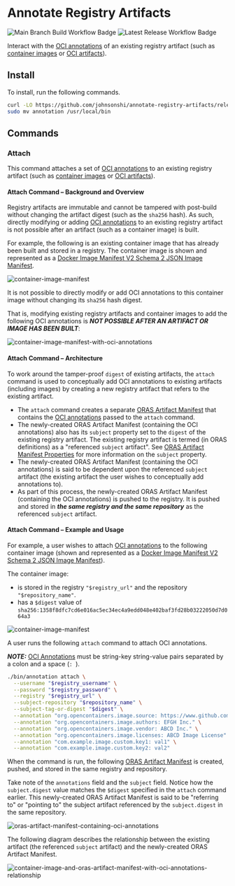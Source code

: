 # Annotate Registry Artifacts

![Main Branch Build Workflow Badge](https://github.com/johnsonshi/annotate-registry-artifacts/actions/workflows/build.yml/badge.svg)
![Latest Release Workflow Badge](https://github.com/johnsonshi/annotate-registry-artifacts/actions/workflows/release.yml/badge.svg)

Interact with the [OCI annotations](https://github.com/opencontainers/image-spec/blob/main/annotations.md) of an existing registry artifact (such as [container images](https://www.docker.com/resources/what-container/) or [OCI artifacts](https://github.com/opencontainers/artifacts)).

## Install

To install, run the following commands.

```bash
curl -LO https://github.com/johnsonshi/annotate-registry-artifacts/releases/download/v0.0.1/annotation
sudo mv annotation /usr/local/bin
```

## Commands

### Attach

This command attaches a set of [OCI annotations](https://github.com/opencontainers/image-spec/blob/main/annotations.md) to an existing registry artifact (such as [container images](https://www.docker.com/resources/what-container/) or [OCI artifacts](https://github.com/opencontainers/artifacts)).

#### Attach Command – Background and Overview

Registry artifacts are immutable and cannot be tampered with post-build without changing the artifact digest (such as the `sha256` hash).
As such, directly modifying or adding [OCI annotations](https://github.com/opencontainers/image-spec/blob/main/annotations.md) to an existing registry artifact is not possible after an artifact (such as a container image) is built.

For example, the following is an existing container image that has already been built and stored in a registry.
The container image is shown and represented as a [Docker Image Manifest V2 Schema 2 JSON Image Manifest](https://docs.docker.com/registry/spec/manifest-v2-2/).

![container-image-manifest](./docs/images/container-image-manifest.png)

It is not possible to directly modify or add OCI annotations to this container image without changing its `sha256` hash digest.

That is, modifying existing registry artifacts and container images to add the following OCI annotations is _**NOT POSSIBLE AFTER AN ARTIFACT OR IMAGE HAS BEEN BUILT**_:

![container-image-manifest-with-oci-annotations](./docs/images/container-image-manifest-with-oci-annotations.png)

#### Attach Command – Architecture

To work around the tamper-proof `digest` of existing artifacts, the `attach` command is used to conceptually add OCI annotations to existing artifacts (including images) by creating a new registry artifact that refers to the existing artifact.

* The `attach` command creates a separate [ORAS Artifact Manifest](https://github.com/oras-project/artifacts-spec/blob/main/artifact-manifest.md) that contains the [OCI annotations](https://github.com/opencontainers/image-spec/blob/main/annotations.md) passed to the `attach` command.
* The newly-created ORAS Artifact Manifest (containing the OCI annotations) also has its `subject` property set to the `digest` of the existing registry artifact. The existing registry artifact is termed (in ORAS definitions) as a "referenced `subject` artifact".
See [ORAS Artifact Manifest Properties](https://github.com/oras-project/artifacts-spec/blob/main/artifact-manifest.md#oras-artifact-manifest-properties) for more information on the `subject` property.
* The newly-created ORAS Artifact Manifest (containing the OCI annotations) is said to be dependent upon the referenced `subject` artifact (the existing artifact the user wishes to conceptually add annotations to).
* As part of this process, the newly-created ORAS Artifact Manifest (containing the OCI annotations) is pushed to the registry.
It is pushed and stored in _**the same registry and the same repository**_ as the referenced `subject` artifact.

#### Attach Command – Example and Usage

For example, a user wishes to attach [OCI annotations](https://github.com/opencontainers/image-spec/blob/main/annotations.md) to the following container image (shown and represented as a [Docker Image Manifest V2 Schema 2 JSON Image Manifest](https://docs.docker.com/registry/spec/manifest-v2-2/)).

The container image:

* is stored in the registry `"$registry_url"` and the repository `"$repository_name"`.
* has a `$digest` value of `sha256:1358f8dfc7cd6e016ac5ec34ec4a9edd048e402baf3fd28b03222050d7d064a3`

![container-image-manifest](./docs/images/container-image-manifest.png)

A user runs the following `attach` command to attach OCI annotations.

_**NOTE:**_ [OCI Annotations](https://github.com/opencontainers/image-spec/blob/main/annotations.md) must be string-key string-value pairs separated by a colon and a space (`: `).

```bash
./bin/annotation attach \
  --username "$registry_username" \
  --password "$registry_password" \
  --registry "$registry_url" \
  --subject-repository "$repository_name" \
  --subject-tag-or-digest "$digest" \
  --annotation "org.opencontainers.image.source: https://www.github.com/user/repo/source" \
  --annotation "org.opencontainers.image.authors: EFGH Inc." \
  --annotation "org.opencontainers.image.vendor: ABCD Inc." \
  --annotation "org.opencontainers.image.licenses: ABCD Image License" \
  --annotation "com.example.image.custom.key1: val1" \
  --annotation "com.example.image.custom.key2: val2"
```

When the command is run, the following [ORAS Artifact Manifest](https://github.com/oras-project/artifacts-spec/blob/main/artifact-manifest.md) is created, pushed, and stored in the same registry and repository.

Take note of the `annotations` field and the `subject` field.
Notice how the `subject.digest` value matches the `$digest` specified in the `attach` command earlier.
This newly-created ORAS Artifact Manifest is said to be "referring to" or "pointing to" the subject artifact referenced by the `subject.digest` in the same repository.

![oras-artifact-manifest-containing-oci-annotations](./docs/images/oras-artifact-manifest-containing-oci-annotations.png)

The following diagram describes the relationship between the existing artifact (the referenced `subject` artifact) and the newly-created ORAS Artifact Manifest.

![container-image-and-oras-artifact-manifest-with-oci-annotations-relationship](./docs/images/container-image-and-oras-artifact-manifest-with-oci-annotations-relationship.png)
